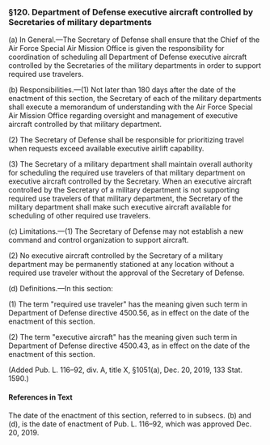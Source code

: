 ### §120. Department of Defense executive aircraft controlled by Secretaries of military departments ###

(a) In General.—The Secretary of Defense shall ensure that the Chief of the Air Force Special Air Mission Office is given the responsibility for coordination of scheduling all Department of Defense executive aircraft controlled by the Secretaries of the military departments in order to support required use travelers.

(b) Responsibilities.—(1) Not later than 180 days after the date of the enactment of this section, the Secretary of each of the military departments shall execute a memorandum of understanding with the Air Force Special Air Mission Office regarding oversight and management of executive aircraft controlled by that military department.

(2) The Secretary of Defense shall be responsible for prioritizing travel when requests exceed available executive airlift capability.

(3) The Secretary of a military department shall maintain overall authority for scheduling the required use travelers of that military department on executive aircraft controlled by the Secretary. When an executive aircraft controlled by the Secretary of a military department is not supporting required use travelers of that military department, the Secretary of the military department shall make such executive aircraft available for scheduling of other required use travelers.

(c) Limitations.—(1) The Secretary of Defense may not establish a new command and control organization to support aircraft.

(2) No executive aircraft controlled by the Secretary of a military department may be permanently stationed at any location without a required use traveler without the approval of the Secretary of Defense.

(d) Definitions.—In this section:

(1) The term "required use traveler" has the meaning given such term in Department of Defense directive 4500.56, as in effect on the date of the enactment of this section.

(2) The term "executive aircraft" has the meaning given such term in Department of Defense directive 4500.43, as in effect on the date of the enactment of this section.

(Added Pub. L. 116–92, div. A, title X, §1051(a), Dec. 20, 2019, 133 Stat. 1590.)

#### References in Text ####

The date of the enactment of this section, referred to in subsecs. (b) and (d), is the date of enactment of Pub. L. 116–92, which was approved Dec. 20, 2019.